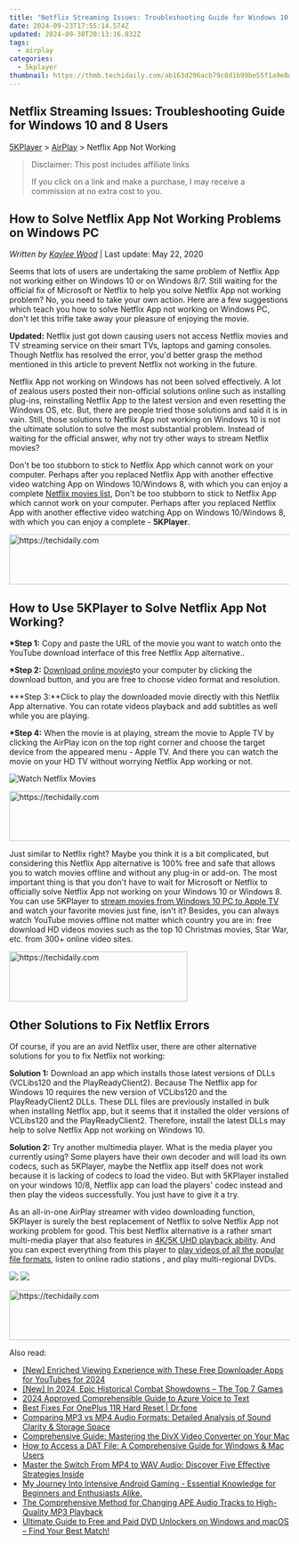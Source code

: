 ```yaml
---
title: "Netflix Streaming Issues: Troubleshooting Guide for Windows 10 and 8 Users"
date: 2024-09-23T17:55:14.574Z
updated: 2024-09-30T20:13:16.832Z
tags:
  - airplay
categories:
  - 5kplayer
thumbnail: https://thmb.techidaily.com/ab163d296acb79c8d1b99be55f1a9e8dc7788fd98e467de0ef2e0c0cd66b65c3.jpg
---
```


## Netflix Streaming Issues: Troubleshooting Guide for Windows 10 and 8 Users

[5KPlayer](https://tools.techidaily.com/5kplayer/products/) \> [AirPlay](https://tools.techidaily.com/5kplayer/airplay/) \> Netflix App Not Working

>  Disclaimer: This post includes affiliate links
>
>  If you click on a link and make a purchase, I may receive a commission at no extra cost to you.
>

## How to Solve Netflix App Not Working Problems on Windows PC

 _Written by [Kaylee Wood](https://www.quora.com/profile/Amanda-Hu-21)_ | Last update: May 22, 2020

Seems that lots of users are undertaking the same problem of Netflix App not working either on Windows 10 or on Windows 8/7\. Still waiting for the official fix of Microsoft or Netflix to help you solve Netflix App not working problem? No, you need to take your own action. Here are a few suggestions which teach you how to solve Netflix App not working on Windows PC, don't let this trifle take away your pleasure of enjoying the movie.

**Updated:** Netflix just got down causing users not access Netflix movies and TV streaming service on their smart TVs, laptops and gaming consoles. Though Netflix has resolved the error, you'd better grasp the method mentioned in this article to prevent Netflix not working in the future.

Netflix App not working on Windows has not been solved effectively. A lot of zealous users posted their non-official solutions online such as installing plug-ins, reinstalling Netflix App to the latest version and even resetting the Windows OS, etc. But, there are people tried those solutions and said it is in vain. Still, those solutions to Netflix App not working on Windows 10 is not the ultimate solution to solve the most substantial problem. Instead of waiting for the official answer, why not try other ways to stream Netflix movies?

Don't be too stubborn to stick to Netflix App which cannot work on your computer. Perhaps after you replaced Netflix App with another effective video watching App on Windows 10/Windows 8, with which you can enjoy a complete [Netflix movies list](https://tools.techidaily.com/5kplayer/airplay/), Don't be too stubborn to stick to Netflix App which cannot work on your computer. Perhaps after you replaced Netflix App with another effective video watching App on Windows 10/Windows 8, with which you can enjoy a complete - **5KPlayer**. 

<!-- affiliate ads begin -->
<a href="https://aligracehair.sjv.io/c/5597632/1925473/19272" target="_top" id="1925473">
  <img src="//a.impactradius-go.com/display-ad/19272-1925473" border="0" alt="https://techidaily.com" width="728" height="90"/>
</a>
<img height="0" width="0" src="https://aligracehair.sjv.io/i/5597632/1925473/19272" style="position:absolute;visibility:hidden;" border="0" />
<!-- affiliate ads end -->

## How to Use 5KPlayer to Solve Netflix App Not Working?

**\*Step 1:** Copy and paste the URL of the movie you want to watch onto the YouTube download interface of this free Netflix App alternative.. 

**\*Step 2:** [Download online movies](https://tools.techidaily.com/5kplayer/youtube-download/)to your computer by clicking the download button, and you are free to choose video format and resolution.

**\*Step 3:**Click to play the downloaded movie directly with this Netflix App alternative. You can rotate videos playback and add subtitles as well while you are playing.

**\*Step 4:** When the movie is at playing, stream the movie to Apple TV by clicking the AirPlay icon on the top right corner and choose the target device from the appeared menu - Apple TV. And there you can watch the movie on your HD TV without worrying Netflix App working or not.

![Watch Netflix Movies](https://www.5kplayer.com/airplay/img/netflix-app-alternative.jpg) 

<!-- affiliate ads begin -->
<a href="https://appsumo.8odi.net/c/5597632/2151888/7443" target="_top" id="2151888">
  <img src="//a.impactradius-go.com/display-ad/7443-2151888" border="0" alt="https://techidaily.com" width="600" height="90"/>
</a>
<img height="0" width="0" src="https://appsumo.8odi.net/i/5597632/2151888/7443" style="position:absolute;visibility:hidden;" border="0" />
<!-- affiliate ads end -->

Just similar to Netflix right? Maybe you think it is a bit complicated, but considering this Netflix App alternative is 100% free and safe that allows you to watch movies offline and without any plug-in or add-on. The most important thing is that you don't have to wait for Microsoft or Netflix to officially solve Netflix App not working on your Windows 10 or Windows 8\. You can use 5KPlayer to [stream movies from Windows 10 PC to Apple TV](https://tools.techidaily.com/5kplayer/airplay/) and watch your favorite movies just fine, isn't it? Besides, you can always watch YouTube movies offline not matter which country you are in: free download HD videos movies such as the top 10 Christmas movies, Star War, etc. from 300+ online video sites.

<!-- affiliate ads begin -->
<a href="https://aligracehair.sjv.io/c/5597632/2135371/19272" target="_top" id="2135371">
  <img src="//a.impactradius-go.com/display-ad/19272-2135371" border="0" alt="https://techidaily.com" width="320" height="90"/>
</a>
<img height="0" width="0" src="https://aligracehair.sjv.io/i/5597632/2135371/19272" style="position:absolute;visibility:hidden;" border="0" />
<!-- affiliate ads end -->

## Other Solutions to Fix Netflix Errors

Of course, if you are an avid Netflix user, there are other alternative solutions for you to fix Netflix not working:

**Solution 1:** Download an app which installs those latest versions of DLLs (VCLibs120 and the PlayReadyClient2). Because The Netflix app for Windows 10 requires the new version of VCLibs120 and the PlayReadyClient2 DLLs. These DLL files are previously installed in bulk when installing Netflix app, but it seems that it installed the older versions of VCLibs120 and the PlayReadyClient2\. Therefore, install the latest DLLs may help to solve Netflix App not working on Windows 10.

**Solution 2:** Try another multimedia player. What is the media player you currently using? Some players have their own decoder and will load its own codecs, such as 5KPlayer, maybe the Netflix app itself does not work because it is lacking of codecs to load the video. But with 5KPlayer installed on your windows 10/8, Netflix app can load the players' codec instead and then play the videos successfully. You just have to give it a try. 

As an all-in-one AirPlay streamer with video downloading function, 5KPlayer is surely the best replacement of Netflix to solve Netflix App not working problem for good. This best Netflix alternative is a rather smart multi-media player that also features in [4K/5K UHD playback ability](https://tools.techidaily.com/5kplayer/video-music-player/). And you can expect everything from this player to [play videos of all the popular file formats](https://tools.techidaily.com/5kplayer/video-music-player/), listen to online radio stations , and play multi-regional DVDs.

[![](https://www.5kplayer.com/airplay/../button/freedownwhitewin.png)](https://tools.techidaily.com/5kplayer/products/) [![](https://www.5kplayer.com/airplay/../button/freedownbackmac.png)](https://tools.techidaily.com/5kplayer/products/)

<!-- affiliate ads begin -->
<a href="https://unicoeye.pxf.io/c/5597632/2134221/18498" target="_top" id="2134221">
  <img src="//a.impactradius-go.com/display-ad/18498-2134221" border="0" alt="https://techidaily.com" width="728" height="90"/>
</a>
<img height="0" width="0" src="https://unicoeye.pxf.io/i/5597632/2134221/18498" style="position:absolute;visibility:hidden;" border="0" />
<!-- affiliate ads end -->

<ins class="adsbygoogle"
     style="display:block"
     data-ad-format="autorelaxed"
     data-ad-client="ca-pub-7571918770474297"
     data-ad-slot="1223367746"></ins>

<ins class="adsbygoogle"
     style="display:block"
     data-ad-client="ca-pub-7571918770474297"
     data-ad-slot="8358498916"
     data-ad-format="auto"
     data-full-width-responsive="true"></ins>

<span class="atpl-alsoreadstyle">Also read:</span>
<div><ul>
<li><a href="https://facebook-video-share.techidaily.com/new-enriched-viewing-experience-with-these-free-downloader-apps-for-youtubes-for-2024/"><u>[New] Enriched Viewing Experience with These Free Downloader Apps for YouTubes for 2024</u></a></li>
<li><a href="https://screen-mirroring-recording.techidaily.com/new-in-2024-epic-historical-combat-showdowns-the-top-7-games/"><u>[New] In 2024, Epic Historical Combat Showdowns – The Top 7 Games</u></a></li>
<li><a href="https://fox-info.techidaily.com/2024-approved-comprehensible-guide-to-azure-voice-to-text/"><u>2024 Approved Comprehensible Guide to Azure Voice to Text</u></a></li>
<li><a href="https://techidaily.com/best-fixes-for-oneplus-11r-hard-reset-drfone-by-drfone-reset-android-reset-android/"><u>Best Fixes For OnePlus 11R Hard Reset | Dr.fone</u></a></li>
<li><a href="https://media-tips.techidaily.com/comparing-mp3-vs-mp4-audio-formats-detailed-analysis-of-sound-clarity-and-storage-space/"><u>Comparing MP3 vs MP4 Audio Formats: Detailed Analysis of Sound Clarity & Storage Space</u></a></li>
<li><a href="https://media-tips.techidaily.com/comprehensive-guide-mastering-the-divx-video-converter-on-your-mac/"><u>Comprehensive Guide: Mastering the DivX Video Converter on Your Mac</u></a></li>
<li><a href="https://media-tips.techidaily.com/how-to-access-a-dat-file-a-comprehensive-guide-for-windows-and-mac-users/"><u>How to Access a DAT File: A Comprehensive Guide for Windows & Mac Users</u></a></li>
<li><a href="https://media-tips.techidaily.com/master-the-switch-from-mp4-to-wav-audio-discover-five-effective-strategies-inside/"><u>Master the Switch From MP4 to WAV Audio: Discover Five Effective Strategies Inside</u></a></li>
<li><a href="https://buynow-info.techidaily.com/my-journey-into-intensive-android-gaming-essential-knowledge-for-beginners-and-enthusiasts-alike/"><u>My Journey Into Intensive Android Gaming - Essential Knowledge for Beginners and Enthusiasts Alike.</u></a></li>
<li><a href="https://media-tips.techidaily.com/the-comprehensive-method-for-changing-ape-audio-tracks-to-high-quality-mp3-playback/"><u>The Comprehensive Method for Changing APE Audio Tracks to High-Quality MP3 Playback</u></a></li>
<li><a href="https://tech-revival.techidaily.com/ultimate-guide-to-free-and-paid-dvd-unlockers-on-windows-and-macos-find-your-best-match/"><u>Ultimate Guide to Free and Paid DVD Unlockers on Windows and macOS – Find Your Best Match!</u></a></li>
</ul></div>

